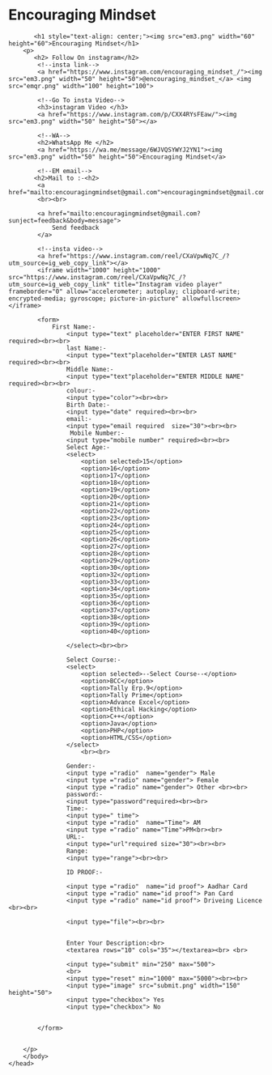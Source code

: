 # Encouraging Mindset
<!DOCTYPE html>
<html>
    <head>
        <link rel="icon" href="em3.png" type="image/png">
        <title>Encouraging Mindset</title>
        <script>
            alert ("WELCOME TO Encouraging Mindset ")
        </script>
    </head>
        <body>
            
           <h1 style="text-align: center;"><img src="em3.png" width="60" height="60">Encouraging Mindset</h1>
        <p>
           <h2> Follow On instagram</h2> 
            <!--insta link-->
            <a href="https://www.instagram.com/encouraging_mindset_/"><img src="em3.png" width="50" height="50">@encouraging_mindset_</a> <img src="emqr.png" width="100" height="100">

            <!--Go To insta Video-->
            <h3>instagram Video </h3>
            <a href="https://www.instagram.com/p/CXX4RYsFEaw/"><img src="em3.png" width="50" height="50"></a>

            <!--WA-->
            <h2>WhatsApp Me </h2>
            <a href="https://wa.me/message/6WJVQSYWYJ2YN1"><img src="em3.png" width="50" height="50">Encouraging Mindset</a>

            <!--EM email-->
           <h2>Mail to :-<h2>
            <a href="mailto:encouragingmindset@gmail.com">encouragingmindset@gmail.com</a>
            <br><br>

            <a href="mailto:encouragingmindset@gmail.com?sunject=feedback&body=message">
                Send feedback
            </a>
            
            <!--insta video-->
            <a href="https://www.instagram.com/reel/CXaVpwNq7C_/?utm_source=ig_web_copy_link"></a>
            <iframe width="1000" height="1000" src="https://www.instagram.com/reel/CXaVpwNq7C_/?utm_source=ig_web_copy_link" title="Instagram video player" frameborder="0" allow="accelerometer; autoplay; clipboard-write; encrypted-media; gyroscope; picture-in-picture" allowfullscreen></iframe>
           
            <form>
                First Name:-
                    <input type="text" placeholder="ENTER FIRST NAME" required><br><br>
                    last Name:-
                    <input type="text"placeholder="ENTER LAST NAME" required><br><br>
                    Middle Name:-
                    <input type="text"placeholder="ENTER MIDDLE NAME" required><br><br>
                    colour:-
                    <input type="color"><br><br>
                    Birth Date:-
                    <input type="date" required><br><br>
                    email:-
                    <input type="email required  size="30"><br><br>
                     Mobile Number:-
                    <input type="mobile number" required><br><br>
                    Select Age:-
                    <select>
                        <option selected>15</option>
                        <option>16</option>
                        <option>17</option>
                        <option>18</option>
                        <option>19</option>
                        <option>20</option>
                        <option>21</option>
                        <option>22</option>
                        <option>23</option>
                        <option>24</option>
                        <option>25</option>
                        <option>26</option>
                        <option>27</option>
                        <option>28</option>
                        <option>29</option>
                        <option>30</option>
                        <option>32</option>
                        <option>33</option> 
                        <option>34</option>
                        <option>35</option>
                        <option>36</option>
                        <option>37</option>
                        <option>38</option>
                        <option>39</option>
                        <option>40</option>
                       
                    </select><br><br>

                    Select Course:- 
                    <select>
                        <option selected>--Select Course--</option>
                        <option>BCC</option>
                        <option>Tally Erp.9</option>
                        <option>Tally Prime</option>
                        <option>Advance Excel</option>
                        <option>Ethical Hacking</option>
                        <option>C++</option>
                        <option>Java</option>
                        <option>PHP</option>
                        <option>HTML/CSS</option>
                    </select>
                        <br><br>

                    Gender:-
                    <input type ="radio"  name="gender"> Male
                    <input type ="radio" name="gender"> Female
                    <input type ="radio" name="gender"> Other <br><br>
                    password:-
                    <input type="password"required><br><br>
                    Time:-
                    <input type=" time">
                    <input type ="radio"  name="Time"> AM
                    <input type ="radio" name="Time">PM<br><br>
                    URL:-
                    <input type="url"required size="30"><br><br>
                    Range:
                    <input type="range"><br><br>
                    
                    ID PROOF:-
                    
                    <input type ="radio"  name="id proof"> Aadhar Card
                    <input type ="radio" name="id proof"> Pan Card
                    <input type ="radio" name="id proof"> Driveing Licence <br><br>
                   
                    <input type="file"><br><br>

                    
                    Enter Your Description:<br>
                    <textarea rows="10" cols="35"></textarea><br> <br>
                     
                    <input type="submit" min="250" max="500">
                    <br> 
                    <input type="reset" min="1000" max="5000"><br><br>
                    <input type="image" src="submit.png" width="150" height="50">
                    <input type="checkbox"> Yes
                    <input type="checkbox"> No          
                    
                   
            </form>   


        </p>
        </body>
    </head>
</html>
        
